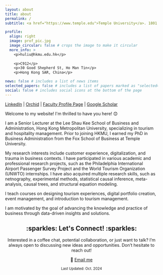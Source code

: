 ```yaml
---
layout: about
title: about
permalink: /
subtitle: <a href="https://www.temple.edu">Temple University</a>. 1801 N Broad St, Philadelphia, PA

profile:
  align: right
  image: prof_pic.jpg
  image_circular: false # crops the image to make it circular
  more_info: >
    <p>huliu@hkmu.edu.hk</p>
    
    <p>C912</p>
    <p>30 Good Shepherd St, Ho Man Tin</p>
    <p>Hong Kong SAR, China</p>

news: false # includes a list of news items
selected_papers: false # includes a list of papers marked as "selected={true}"
social: false # includes social icons at the bottom of the page
---
```

<p>
  <a href="https://www.linkedin.com/in/huimin-l-245409178/">LinkedIn</a> |
  <a href="https://orcid.org/0000-0003-0933-6371">Orchid</a> |
  <a href="https://scholars.hkmu.edu.hk/en/persons/huimin-liu">Faculty Profile Page</a> |
  <a href="https://scholar.google.com/citations?user=8Ggp74IAAAAJ&hl=en&authuser=1">Google Scholar</a>
</p>

Welcome to my website! I'm thrilled to have you here! 😊

I am a Senior Lecturer at the Lee Shau Kee School of Business and Administration, Hong Kong Metropolitan University, specializing in tourism and hospitality management. Prior to joining HKMU, I earned my PhD in Business Administration from the Fox School of Business at Temple University.

My research interests include customer experience, digitalization, and trauma in business contexts. I have participated in various academic and professional research projects, such as the Philadelphia International Airport Passenger Survey Project and the World Tourism Organization (UNWTO) internships. I have also acquired multiple research skills, such as netnography, experimental methods, statistical causal inference, meta-analysis, causal trees, and structural equation modeling. 

I teach courses on designing tourism experiences, digital portfolio creation, event management, and introduction to tourism management.

I am motivated by the goal of advancing the knowledge and practice of business through data-driven insights and solutions.

<h2 align="center">:sparkles: Let's Connect! :sparkles:</h2>

<p align="center">
Interested in a coffee chat, potential collaboration, or just want to talk? I’m always open to discussing new ideas and opportunities. Don’t hesitate to reach out!
</p>

<p align="center">
  📧 <a href="mailto:huliu@hkmu.edu.hk">Email me</a>
</p>

<p align="center"><sub>Last Updated: Oct. 2024</sub></p>

